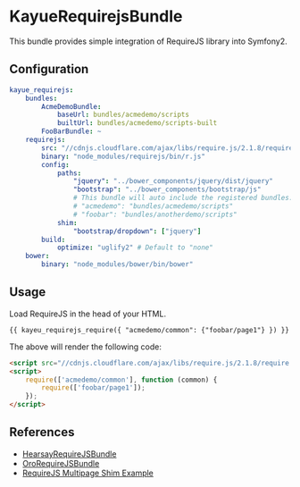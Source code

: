 # KayueRequirejsBundle 

This bundle provides simple integration of RequireJS library into Symfony2.

## Configuration

```yaml
kayue_requirejs:
    bundles:
        AcmeDemoBundle: 
            baseUrl: bundles/acmedemo/scripts
            builtUrl: bundles/acmedemo/scripts-built
        FooBarBundle: ~
    requirejs: 
        src: "//cdnjs.cloudflare.com/ajax/libs/require.js/2.1.8/require.min.js"
        binary: "node_modules/requirejs/bin/r.js"
        config:
            paths: 
                "jquery": "../bower_components/jquery/dist/jquery"
                "bootstrap": "../bower_components/bootstrap/js"
                # This bundle will auto include the registered bundles:
                # "acmedemo": "bundles/acmedemo/scripts"
                # "foobar": "bundles/anotherdemo/scripts"
            shim:
                "bootstrap/dropdown": ["jquery"]
        build:
            optimize: "uglify2" # Default to "none"
    bower: 
        binary: "node_modules/bower/bin/bower"
```

## Usage

Load RequireJS in the head of your HTML.

```jinja
{{ kayeu_requirejs_require({ "acmedemo/common": {"foobar/page1"} }) }}
```

The above will render the following code:

```html
<script src="//cdnjs.cloudflare.com/ajax/libs/require.js/2.1.8/require.min.js"></script>
<script>
    require(['acmedemo/common'], function (common) {
        require(['foobar/page1']);
    });
</script>
``` 

## References

- [HearsayRequireJSBundle](https://github.com/hearsayit/HearsayRequireJSBundle)
- [OroRequireJSBundle](https://github.com/orocrm/platform/tree/master/src/Oro/Bundle/RequireJSBundle)
- [RequireJS Multipage Shim Example](https://github.com/requirejs/example-multipage-shim)
